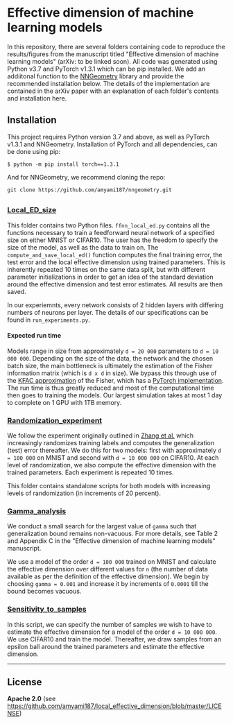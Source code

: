 # Effective dimension of machine learning models

In this repository, there are several folders containing code to reproduce the results/figures from 
the manuscript titled "Effective dimension of machine learning models" (arXiv: to be linked soon). All code was generated using Python v3.7 and PyTorch v1.3.1 which can be pip installed. We add an addiitonal function to the [NNGeometry](https://nngeometry.readthedocs.io/en/latest/) library and provide the recommended installation below. The details of the implementation are contained in the arXiv paper with an explanation of each folder's contents and installation here.

## Installation 
This project requires Python version 3.7 and above, as well as PyTorch v1.3.1 and NNGeometry. Installation of PyTorch and all dependencies, can be done using pip:

`$ python -m pip install torch==1.3.1`

And for NNGeometry, we recommend cloning the repo:

`git clone https://github.com/amyami187/nngeometry.git`

##
### [Local_ED_size](https://github.com/amyami187/local_effective_dimension/tree/main/Local_ED_size)
This folder contains two Python files. `ffnn_local_ed.py` contains all the functions necessary to train a feedforward neural network of a specified size on either MNIST or CIFAR10. The user has the freedom to specify the size of the model, as well as the data to train on. The `compute_and_save_local_ed()` function computes the final training error, the test error and the local effective dimension using trained parameters. This is inherently repeated 10 times on the same data split, but with different parameter initializations in order to get an idea of the standard deviation around the effective dimension and test error estimates. All results are then saved. 

In our experiemnts, every network consists of 2 hidden layers with differing numbers of neurons per layer. The details of our specifications can be found in `run_experiments.py`.

#### Expected run time
Models range in size from approximately `d = 20 000` parameters to `d = 10 000 000`. Depending on the size of the data, the network and the chosen batch size, the main bottleneck is ultimately the estimation of the Fisher information matrix (which is `d x d` in size). We bypass this through use of the [KFAC approximation](https://arxiv.org/abs/1602.01407) of the Fisher, which has a [PyTorch implementation](https://nngeometry.readthedocs.io/en/latest/). The run time is thus greatly reduced and most of the computational time then goes to training the models. Our largest simulation takes at most 1 day to complete on 1 GPU with 1TB memory. 

### [Randomization_experiment](https://github.com/amyami187/local_effective_dimension/tree/main/Randomization_experiment)
We follow the experiment originally outlined in [Zhang et al.](https://arxiv.org/abs/1611.03530) which increasingly randomizes training labels and computes the generalization (test) error thereafter. We do this for two models: first with approximately `d = 100 000` on MNIST and second with `d = 10 000 000` on CIFAR10. At each level of randomization, we also compute the effective dimension with the trained parameters. Each experiment is repeated 10 times.

This folder contains standalone scripts for both models with increasing levels of randomization (in increments of 20 percent).


### [Gamma_analysis](https://github.com/amyami187/local_effective_dimension/tree/main/Gamma_analysis)
We conduct a small search for the largest value of `gamma` such that generalization bound remains non-vacuous. For more details, see Table 2 and Appendix C in the "Effective dimension of machine learning models" manuscript. 

We use a model of the order `d = 100 000` trained on MNIST and calculate the effective dimension over different values for `n` (the number of data available as per the definition of the effective dimension). We begin by choosing `gamma = 0.001` and increase it by increments of `0.0001` till the bound becomes vacuous. 

### [Sensitivity_to_samples](https://github.com/amyami187/local_effective_dimension/tree/main/Sensitivity_to_samples)
In this script, we can specify the number of samples we wish to have to estimate the effective dimension for a model of the order `d = 10 000 000`. We use CIFAR10 and train the model. Thereafter, we draw samples from an epsilon ball around the trained parameters and estimate the effective dimension. 

________________________________________________________________________________________________________________________________________________________________
## License
**Apache 2.0** (see https://github.com/amyami187/local_effective_dimension/blob/master/LICENSE)
